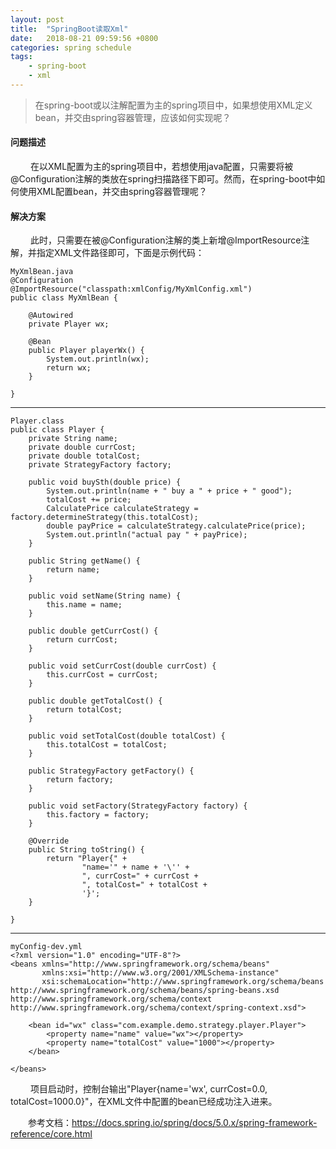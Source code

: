 ```yaml
---
layout: post
title:  "SpringBoot读取Xml"
date:   2018-08-21 09:59:56 +0800
categories: spring schedule
tags:
    - spring-boot
    - xml
---
```


> 在spring-boot或以注解配置为主的spring项目中，如果想使用XML定义bean，并交由spring容器管理，应该如何实现呢？  

#### 问题描述  
&emsp;&emsp; 在以XML配置为主的spring项目中，若想使用java配置，只需要将被@Configuration注解的类放在spring扫描路径下即可。然而，在spring-boot中如何使用XML配置bean，并交由spring容器管理呢？  

#### 解决方案  
&emsp;&emsp; 此时，只需要在被@Configuration注解的类上新增@ImportResource注解，并指定XML文件路径即可，下面是示例代码：  
           
	MyXmlBean.java
	@Configuration
	@ImportResource("classpath:xmlConfig/MyXmlConfig.xml")
	public class MyXmlBean {
	
	    @Autowired
	    private Player wx;
	
	    @Bean
	    public Player playerWx() {
	        System.out.println(wx);
	        return wx;
	    }
	
	}                                                                                   

---
	Player.class
	public class Player {
	    private String name;
	    private double currCost;
	    private double totalCost;
	    private StrategyFactory factory;
	
	    public void buySth(double price) {
	        System.out.println(name + " buy a " + price + " good");
	        totalCost += price;
	        CalculatePrice calculateStrategy = factory.determineStrategy(this.totalCost);
	        double payPrice = calculateStrategy.calculatePrice(price);
	        System.out.println("actual pay " + payPrice);
	    }
	
	    public String getName() {
	        return name;
	    }
	
	    public void setName(String name) {
	        this.name = name;
	    }
	
	    public double getCurrCost() {
	        return currCost;
	    }
	
	    public void setCurrCost(double currCost) {
	        this.currCost = currCost;
	    }
	
	    public double getTotalCost() {
	        return totalCost;
	    }
	
	    public void setTotalCost(double totalCost) {
	        this.totalCost = totalCost;
	    }
	
	    public StrategyFactory getFactory() {
	        return factory;
	    }
	
	    public void setFactory(StrategyFactory factory) {
	        this.factory = factory;
	    }
	
	    @Override
	    public String toString() {
	        return "Player{" +
	                "name='" + name + '\'' +
	                ", currCost=" + currCost +
	                ", totalCost=" + totalCost +
	                '}';
	    }
	
	}	

---
	myConfig-dev.yml
	<?xml version="1.0" encoding="UTF-8"?>
	<beans xmlns="http://www.springframework.org/schema/beans"
	       xmlns:xsi="http://www.w3.org/2001/XMLSchema-instance"
	       xsi:schemaLocation="http://www.springframework.org/schema/beans http://www.springframework.org/schema/beans/spring-beans.xsd http://www.springframework.org/schema/context http://www.springframework.org/schema/context/spring-context.xsd">
	
	    <bean id="wx" class="com.example.demo.strategy.player.Player">
	        <property name="name" value="wx"></property>
	        <property name="totalCost" value="1000"></property>
	    </bean>
	
	</beans>

&emsp;&emsp; 项目启动时，控制台输出"Player{name='wx', currCost=0.0, totalCost=1000.0}"，在XML文件中配置的bean已经成功注入进来。  

&emsp;&emsp;参考文档：<https://docs.spring.io/spring/docs/5.0.x/spring-framework-reference/core.html>

[jekyll-docs]: https://jekyllrb.com/docs/home
[jekyll-gh]:   https://github.com/jekyll/jekyll
[jekyll-talk]: https://talk.jekyllrb.com/
